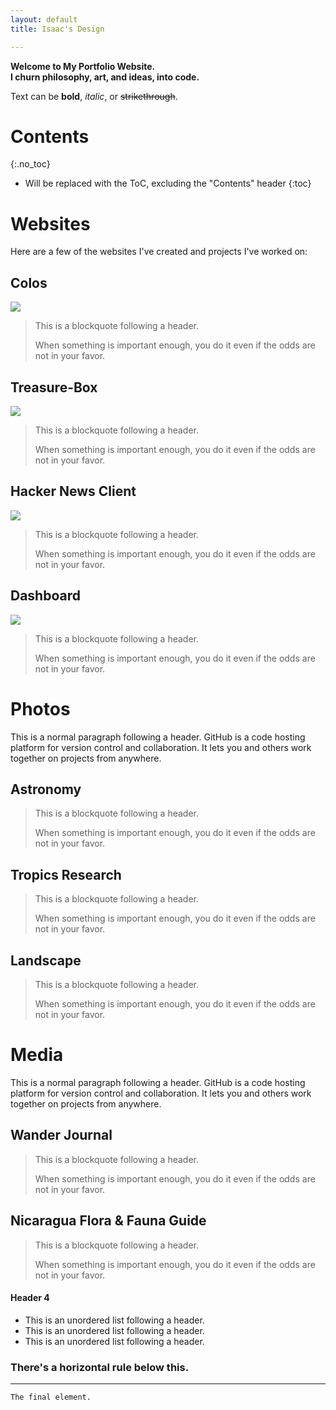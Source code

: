 ```yaml
---
layout: default
title: Isaac's Design

---
```

**Welcome to My Portfolio Website.  
I churn philosophy, art, and ideas, into code.**

Text can be **bold**, _italic_, or ~~strikethrough~~.

# Contents
{:.no_toc}

* Will be replaced with the ToC, excluding the "Contents" header
{:toc}



# [](#header-1)Websites

Here are a few of the websites I've created and projects I've worked on:

## [](#header-2)Colos

![](https://assets-cdn.github.com/images/icons/emoji/octocat.png)

> This is a blockquote following a header.
>
> When something is important enough, you do it even if the odds are not in your favor.

## [](#header-2)Treasure-Box

![](https://assets-cdn.github.com/images/icons/emoji/octocat.png)

> This is a blockquote following a header.
>
> When something is important enough, you do it even if the odds are not in your favor.

## [](#header-2)Hacker News Client

![](https://assets-cdn.github.com/images/icons/emoji/octocat.png)

> This is a blockquote following a header.
>
> When something is important enough, you do it even if the odds are not in your favor.

## [](#header-2)Dashboard

![](https://assets-cdn.github.com/images/icons/emoji/octocat.png)

> This is a blockquote following a header.
>
> When something is important enough, you do it even if the odds are not in your favor.


# [](#header-1)Photos

This is a normal paragraph following a header. GitHub is a code hosting platform for version control and collaboration. It lets you and others work together on projects from anywhere.

## [](#header-2)Astronomy

> This is a blockquote following a header.
>
> When something is important enough, you do it even if the odds are not in your favor.

## [](#header-2)Tropics Research

> This is a blockquote following a header.
>
> When something is important enough, you do it even if the odds are not in your favor.

## [](#header-2)Landscape

> This is a blockquote following a header.
>
> When something is important enough, you do it even if the odds are not in your favor.

# [](#header-1)Media

This is a normal paragraph following a header. GitHub is a code hosting platform for version control and collaboration. It lets you and others work together on projects from anywhere.

## [](#header-2)Wander Journal

> This is a blockquote following a header.
>
> When something is important enough, you do it even if the odds are not in your favor.

## [](#header-2)Nicaragua Flora & Fauna Guide

> This is a blockquote following a header.
>
> When something is important enough, you do it even if the odds are not in your favor.


#### [](#header-4)Header 4

*   This is an unordered list following a header.
*   This is an unordered list following a header.
*   This is an unordered list following a header.



### There's a horizontal rule below this.

* * *


```
The final element.
```
